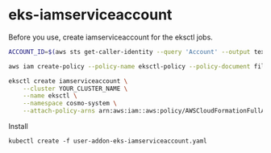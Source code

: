 # eks-iamserviceaccount

Before you use, create iamserviceaccount for the eksctl jobs.

```sh
ACCOUNT_ID=$(aws sts get-caller-identity --query 'Account' --output text)

aws iam create-policy --policy-name eksctl-policy --policy-document file://policy.json

eksctl create iamserviceaccount \
    --cluster YOUR_CLUSTER_NAME \
    --name eksctl \
    --namespace cosmo-system \
    --attach-policy-arns arn:aws:iam::aws:policy/AWSCloudFormationFullAccess,arn:aws:iam::aws:policy/AmazonEC2FullAccess,arn:aws:iam::${ACCOUNT_ID}:policy/eksctl-policy
```

Install

```
kubectl create -f user-addon-eks-iamserviceaccount.yaml
```